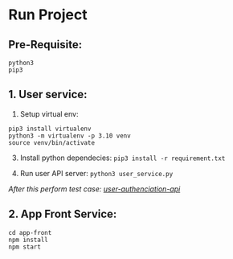 # Run Project

## Pre-Requisite:
```
python3
pip3
```

## 1. User service:

1. Setup virtual env:
```
pip3 install virtualenv
python3 -m virtualenv -p 3.10 venv
source venv/bin/activate
```

3. Install python dependecies:
` pip3 install -r requirement.txt `

4. Run user API server:
` python3 user_service.py ` 

*After this perform test case: [user-authenciation-api](../Docs/DevDocs/testing/user-authenciation-api.md)*


## 2. App Front Service:
```
cd app-front 
npm install 
npm start
```